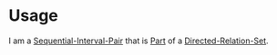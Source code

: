 # Usage

I am a [Sequential-Interval-Pair](10000104.md) that is [Part](60084.md) of a [Directed-Relation-Set](60092.md).

